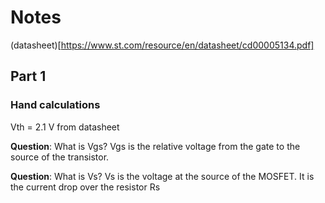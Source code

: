 # Notes

(datasheet)[https://www.st.com/resource/en/datasheet/cd00005134.pdf]

## Part 1

### Hand calculations

Vth = 2.1 V from datasheet

**Question**: What is Vgs?
Vgs is the relative voltage from the gate to the source of the transistor.


**Question**: What is Vs?
Vs is the voltage at the source of the MOSFET. It is the current drop over the resistor Rs
